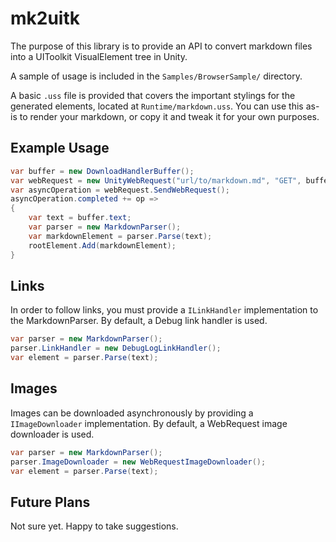 # mk2uitk

The purpose of this library is to provide an API to convert markdown files into a UIToolkit VisualElement tree in Unity.

A sample of usage is included in the `Samples/BrowserSample/` directory.

A basic `.uss` file is provided that covers the important stylings for the generated elements, located at `Runtime/markdown.uss`. 
You can use this as-is to render your markdown, or copy it and tweak it for your own purposes.

## Example Usage

```cs
var buffer = new DownloadHandlerBuffer();
var webRequest = new UnityWebRequest("url/to/markdown.md", "GET", buffer, default);
var asyncOperation = webRequest.SendWebRequest();
asyncOperation.completed += op =>
{
    var text = buffer.text;
    var parser = new MarkdownParser();
    var markdownElement = parser.Parse(text);
    rootElement.Add(markdownElement);
}
```

## Links

In order to follow links, you must provide a `ILinkHandler` implementation to the MarkdownParser. By default, a Debug link handler is used.

```cs
var parser = new MarkdownParser();
parser.LinkHandler = new DebugLogLinkHandler();
var element = parser.Parse(text);
```

## Images

Images can be downloaded asynchronously by providing a `IImageDownloader` implementation. By default, a WebRequest image downloader is used.

```cs
var parser = new MarkdownParser();
parser.ImageDownloader = new WebRequestImageDownloader();
var element = parser.Parse(text);
```

## Future Plans

Not sure yet. Happy to take suggestions.

